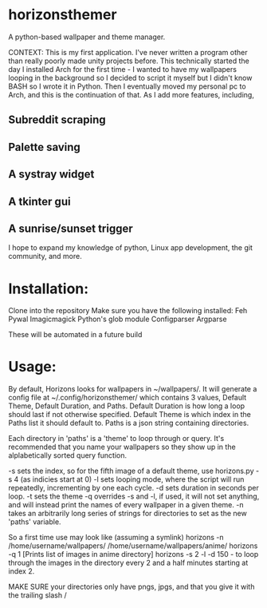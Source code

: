 # horizonsthemer
A python-based wallpaper and theme manager.

CONTEXT:
This is my first application. I've never written a program other than really poorly made unity projects before. This technically started the day I installed Arch for the first time - I wanted to have my wallpapers looping in the background so I decided to script it myself but I didn't know BASH so I wrote it in Python. Then I eventually moved my personal pc to Arch, and this is the continuation of that. As I add more features, including,
## Subreddit scraping
## Palette saving
## A systray widget
## A tkinter gui
## A sunrise/sunset trigger
I hope to expand my knowledge of python, Linux app development, the git community, and more.

# Installation:
Clone into the repository
Make sure you have the following installed:
Feh
Pywal
Imagicmagick
Python's glob module 
Configparser
Argparse

These will be automated in a future build

# Usage:
By default, Horizons looks for wallpapers in ~/wallpapers/. It will generate a config file at ~/.config/horizonsthemer/ which contains 3 values, Default Theme, Default Duration, and Paths. Default Duration is how long a loop should last if not otherwise specified. Default Theme is which index in the Paths list it should default to. Paths is a json string containing directories.

Each directory in 'paths' is a 'theme' to loop through or query. It's recommended that you name your wallpapers so they show up in the alplabetically sorted query function.

-s sets the index, so for the fifth image of a default theme, use horizons.py -s 4 (as indicies start at 0)
-l sets looping mode, where the script will run repeatedly, incrementing by one each cycle. 
-d sets duration in seconds per loop. 
-t sets the theme
-q overrides -s and -l, if used, it will not set anything, and will instead print the names of every wallpaper in a given theme.
-n takes an arbitrarily long series of strings for directories to set as the new 'paths' variable.

So a first time use may look like (assuming a symlink)
horizons -n /home/username/wallpapers/ /home/username/wallpapers/anime/ 
horizons -q 1
[Prints list of images in anime directory]
horizons -s 2 -l -d 150   -   to loop through the images in the directory every 2 and a half minutes starting at index 2.

MAKE SURE your directories only have pngs, jpgs, and that you give it with the trailing slash /
